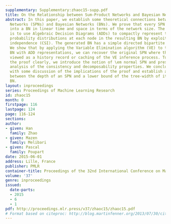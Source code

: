 ```yaml
---
supplementary: Supplementary:zhaoc15-supp.pdf
title: On the Relationship between Sum-Product Networks and Bayesian Networks
abstract: In this paper, we establish some theoretical connections between Sum-Product
  Networks (SPNs) and Bayesian Networks (BNs). We prove that every SPN can be converted
  into a BN in linear time and space in terms of the network size. The key insight
  is to use Algebraic Decision Diagrams (ADDs) to compactly represent the local conditional
  probability distributions at each node in the resulting BN by exploiting context-specific
  independence (CSI). The generated BN has a simple directed bipartite graphical structure.
  We show that by applying the Variable Elimination algorithm (VE) to the generated
  BN with ADD representations, we can recover the original SPN where the SPN can be
  viewed as a history record or caching of the VE inference process. To help state
  the proof clearly, we introduce the notion of \em normal SPN and present a theoretical
  analysis of the consistency and decomposability properties. We conclude the paper
  with some discussion of the implications of the proof and establish a connection
  between the depth of an SPN and a lower bound of the tree-width of its corresponding
  BN.
layout: inproceedings
series: Proceedings of Machine Learning Research
id: zhaoc15
month: 0
firstpage: 116
lastpage: 124
page: 116-124
sections: 
author:
- given: Han
  family: Zhao
- given: Mazen
  family: Melibari
- given: Pascal
  family: Poupart
date: 2015-06-01
address: Lille, France
publisher: PMLR
container-title: Proceedings of the 32nd International Conference on Machine Learning
volume: '37'
genre: inproceedings
issued:
  date-parts:
  - 2015
  - 6
  - 1
pdf: http://proceedings.mlr.press/v37/zhaoc15/zhaoc15.pdf
# Format based on citeproc: http://blog.martinfenner.org/2013/07/30/citeproc-yaml-for-bibliographies/
---
```

